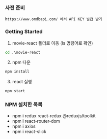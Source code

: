 ### 사전 준비

    https://www.omdbapi.com/ 에서 API KEY 발급 받기

### Getting Started

1. movie-react 폴더로 이동 (ls 명령어로 확인)

```cmd
cd .\movie-react
```

2. npm 다운

```cmd
npm install
```

3. react 실행

```cmd
npm start
```

### NPM 설치한 목록

- npm i redux react-redux @reduxjs/toolkit
- npm i react-router-dom
- npm i axios
- npm i react-slick
